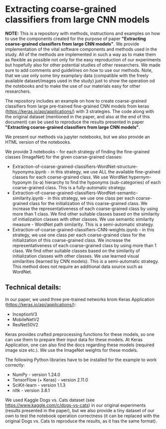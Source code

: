# Extracting coarse-grained classifiers from large CNN models

**NOTE:** This is a repository with methods, instructions and examples on how to use the components created for the purpose of paper **"Extracting coarse-grained classifiers from large CNN models"**. We provide implementation of the vital software components and methods used in the study. All of the methods are implemented  in such a way as to make them as flexible as possible not only for the easy reproduction of our experiments but hopefully also for other potential studies of other researchers. We made sure to add comments and guidelines on how to use our methods. Note, that we use only some tiny examplary data (compatible with the freely available dataset/images used in the study) just to show the operation od the notebooks and to make the use of our materials easy for other researchers.


The repository includes an example on how to create  coarse-grained classifiers from large pre-trained fine-grained CNN models from keras (https://keras.io/api/applications/) with 3 strategies. The code along with the original dataset (mentioned in the paper, and also at the end of this document) can be used to reproduce the results presented in paper **"Extracting coarse-grained classifiers from large CNN models"**. 

We present our methods via jupyter notebooks, but we also provide an HTML version of the notebooks.

We provide 3 notebooks - for each strategy of finding the fine-grained classes (ImageNet) for the given coarse-grained classes:
* Extraction-of-coarse-grained-classifiers-WordNet-structure-hyponyms.ipynb - in this strategy, we use ALL the available fine-grained classes for each coarse-grained class. We use WordNet hypernym-hyponym (is-a) hierarchy to find the hyponyms (sub-categories) of each coarse-grained class. This is a fully-automatic strategy.
* Extraction-of-coarse-grained-classifiers-WordNet-semantic-similarity.ipynb - in this strategy, we use one class per each coarse-grained class for the initialization of this coarse-grained class. We increase the representativeness of each coarse-grained class by using more than 1 class. We find other suitable classes based on the similarity of initialization classes with other classes. We use semantic similarity measure - WordNet path similarity. This is a semi-automatic strategy.
* Extraction-of-coarse-grained-classifiers-CNN-weights.ipynb - in this strategy, we use one class per each coarse-grained class for the initialization of this coarse-grained class. We increase the representativeness of each coarse-grained class by using more than 1 class. We find other suitable classes based on the similarity of initialization classes with other classes. We use learned visual similarities (learned by CNN models). This is a semi-automatic strategy. This method does not require an additional data source such as WordNet.

## Technical details:

In our paper, we used three pre-trained networks krom Keras Application (https://keras.io/api/applications/):
* InceptionV3
* MobileNetV2
* ResNet50V2

Keras provides crafted preprocessing functions for these models, so one can use them to prepare their input data for these models. At Keras Application, one can also find the docs regarding these models (required image size etc.). We use the ImageNet weights for these models.

The following Python libraries have to be installed for the example to work correctly:
* NumPy - version 1.24.0
* TensorFlow (+ Keras) - version 2.11.0
* SciKit-learn - version 1.1.3
* nltk - version 3.8.1

We used Kaggle Dogs vs. Cats dataset (see https://www.kaggle.com/c/dogs-vs-cats) in our original experiments (results presented in the paper), but we also provide a tiny dataset of our own to test the notebook operation correctness (it can be replaced with the original Dogs vs. Cats to reproduce the results, as it has the same format).
